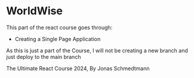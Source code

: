 # WorldWise

This part of the react course goes through:

-   Creating a Single Page Application

As this is just a part of the Course, I will not be creating a new branch and just deploy to the main branch

The Ultimate React Course 2024, By Jonas Schmedtmann
